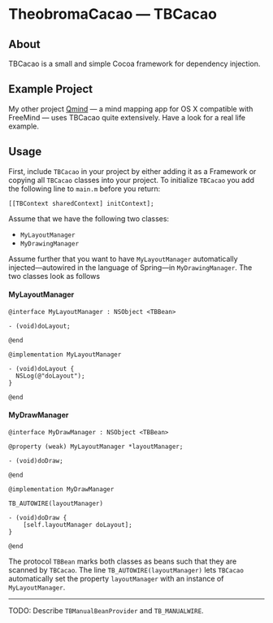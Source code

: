 # TheobromaCacao — TBCacao

## About

TBCacao is a small and simple Cocoa framework for dependency injection.

## Example Project
My other project [Qmind](https://github.com/qvacua/qmind) — a mind mapping app for OS X compatible with FreeMind — uses TBCacao quite extensively. Have a look for a real life example.

## Usage

First, include `TBCacao` in your project by either adding it as a Framework or copying all `TBCacao` classes into your project. To initialize `TBCacao` you add the following line to `main.m` before you return:
```objc
[[TBContext sharedContext] initContext];
```
Assume that we have the following two classes:
* `MyLayoutManager`
* `MyDrawingManager`

Assume further that you want to have `MyLayoutManager` automatically injected—autowired in the language of Spring—in `MyDrawingManager`. The two classes look as follows

#### MyLayoutManager
```objc
@interface MyLayoutManager : NSObject <TBBean>

- (void)doLayout;

@end

@implementation MyLayoutManager

- (void)doLayout {
  NSLog(@"doLayout");
}

@end
```

#### MyDrawManager
```objc
@interface MyDrawManager : NSObject <TBBean>

@property (weak) MyLayoutManager *layoutManager;

- (void)doDraw;

@end

@implementation MyDrawManager

TB_AUTOWIRE(layoutManager)

- (void)doDraw {
	[self.layoutManager doLayout];
}

@end
```

The protocol `TBBean` marks both classes as beans such that they are scanned by `TBCacao`. The line `TB_AUTOWIRE(layoutManager)` lets `TBCacao` automatically set the property `layoutManager` with an instance of `MyLayoutManager`.

- - -

TODO: Describe `TBManualBeanProvider` and `TB_MANUALWIRE`.
